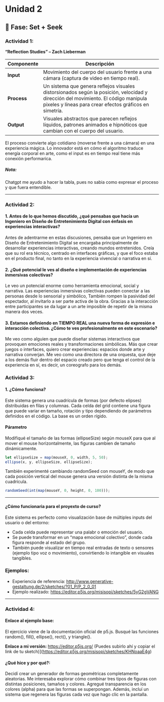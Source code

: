 # Unidad 2

## 🔎 Fase: Set + Seek

### Actividad 1:
**“Reflection Studies” – Zach Lieberman**

| Componente  | Descripción |
| ----------- | ----------------------------------------- |
| **Input**   | Movimiento del cuerpo del usuario frente a una cámara (captura de video en tiempo real). |
| **Process** | Un sistema que genera reflejos visuales distorsionados según la posición, velocidad y dirección del movimiento. El código manipula pixeles y líneas para crear efectos gráficos en simetría. |
| **Output**  | Visuales abstractos que parecen reflejos líquidos, patrones animados e hipnóticos que cambian con el cuerpo del usuario.|

El proceso convierte algo cotidiano (moverse frente a una cámara) en una experiencia mágica. Lo innovador está en cómo el algoritmo traduce energía corporal en arte, como el input es en tiempo real tiene más conexión performarica.
##### Nota:
Chatgpt me ayudo a hacer la tabla, pues no sabia como expresar el proceso y que fuera entendible.

--- 

### Actividad 2:
#### 1. Antes de lo que hemos discutido, ¿qué pensabas que hacía un Ingeniero en Diseño de Entretenimiento Digital con énfasis en experiencias interactivas?
Antes de adentrarme en estas discusiones, pensaba que un Ingeniero en Diseño de Entretenimiento Digital se encargaba principalmente de desarrollar experiencias interactivas, creando mundos entretenidos. Creía que su rol era técnico, centrado en interfaces gráficas, y que el foco estaba en el producto final, no tanto en la experiencia vivencial o narrativa en sí.

#### 2. ¿Qué potencial le ves al diseño e implementación de experiencias inmersivas colectivas?
Le veo un potencial enorme como herramienta emocional, social y narrativa. Las experiencias inmersivas colectivas pueden conectar a las personas desde lo sensorial y simbólico, También rompen la pasividad del espectador, al invitarlo a ser parte activa de la obra. Gracias a la interacción entre participantes se da lugar a un arte imposible de repetir de la misma manera dos veces.

#### 3. Estamos definiendo en TIEMPO REAL una nueva forma de expresión e interacción colectiva. ¿Cómo te ves profesionalmente en este escenario?
Me veo como alguien que puede diseñar sistemas interactivos que provoquen emociones reales y transformaciones simbólicas. Más que crear juegos o interfaces, quiero crear experiencias: espacios donde arte y narrativa converjan. Me veo como una directora de una orquesta, que deje a los demás fluir dentro del espacio creado pero que tenga el control de la experiencia en sí, es decir, un coreografo para los demás.

### Actividad 3:
#### 1. ¿Cómo funciona?
Este sistema genera una cuadrícula de formas (por defecto elipses) distribuidas en filas y columnas. Cada celda del grid contiene una figura que puede variar en tamaño, rotación y tipo dependiendo de parámetros definidos en el código. La base es un orden rígido.
#### Párametro
Modifiqué el tamaño de las formas (ellipseSize) según mouseX para que al mover el mouse horizontalmente, las figuras cambien de tamaño dinámicamente.

```js
let ellipseSize = map(mouseX, 0, width, 5, 50);
ellipse(x, y, ellipseSize, ellipseSize);
```
También experimenté cambiando randomSeed con mouseY, de modo que cada posición vertical del mouse genera una versión distinta de la misma cuadrícula.

```js
randomSeed(int(map(mouseY, 0, height, 0, 100)));
```
--- 

#### ¿Cómo funcionaria para el proyexto de curso?
Este sistema es perfecto como visualización base de múltiples inputs del usuario o del entorno:
- Cada celda puede representar una palabr o emoción del usuario.
- Se puede transformar en un “mapa emocional colectivo”, donde cada figura responde al estado del grupo.
- También puede visualizar en tiempo real entradas de texto o sensores (ejemplo tipo voz o movimiento), convirtiendo lo intangible en visuales tangibles.

### Ejemplos:
- Experiencia de referencia: http://www.generative-gestaltung.de/2/sketches/?01_P/P_2_0_01
- Ejemplo realizado: https://editor.p5js.org/misisopi/sketches/5yG2gVANG

---

### Actividad 4:
#### Enlace al ejemplo base:
El ejercicio viene de la documentación oficial de p5.js. Busqué las funciones random(), fill(), ellipse(), rect(), y triangle().

**Enlace a mi versión:** https://editor.p5js.org/ (Puedes subirlo ahí y copiar el link de tu sketch)](https://editor.p5js.org/misisopi/sketches/KHNoaaE4g)

#### ¿Qué hice y por qué?:
Decidí crear un generador de formas geométricas completamente aleatorias. Me interesaba explorar cómo combinar tres tipos de figuras con distintas posiciones, tamaños y colores. Agregué transparencia en los colores (alpha) para que las formas se superpongan. Además, incluí un sistema que regenera las figuras cada vez que hago clic en la pantalla.
